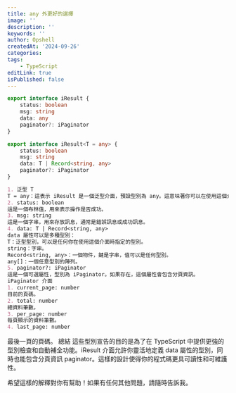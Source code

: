 ```yaml
---
title: any 外更好的選擇
image: ''
description: ''
keywords: ''
author: Opshell
createdAt: '2024-09-26'
categories:
tags:
    - TypeScript
editLink: true
isPublished: false
---
```

```ts
export interface iResult {
    status: boolean
    msg: string
    data: any
    paginator?: iPaginator
}
```

```ts
export interface iResult<T = any> {
    status: boolean
    msg: string
    data: T | Record<string, any>
    paginator?: iPaginator
}
```
```md
1. 泛型 T
T = any：這表示 iResult 是一個泛型介面，預設型別為 any。這意味著你可以在使用這個介面時指定 data 屬性的具體型別。例如，你可以使用 iResult<number> 來表示 data 是一個數字。
2. status: boolean
這是一個布林值，用來表示操作是否成功。
3. msg: string
這是一個字串，用來存放訊息，通常是錯誤訊息或成功訊息。
4. data: T | Record<string, any>
data 屬性可以是多種型別：
T：泛型型別，可以是任何你在使用這個介面時指定的型別。
string：字串。
Record<string, any>：一個物件，鍵是字串，值可以是任何型別。
any[]：一個任意型別的陣列。
5. paginator?: iPaginator
這是一個可選屬性，型別為 iPaginator。如果存在，這個屬性會包含分頁資訊。
iPaginator 介面
1. current_page: number
目前的頁碼。
2. total: number
總資料筆數。
3. per_page: number
每頁顯示的資料筆數。
4. last_page: number
```
最後一頁的頁碼。
總結
這些型別宣告的目的是為了在 TypeScript 中提供更強的型別檢查和自動補全功能。iResult 介面允許你靈活地定義 data 屬性的型別，同時也能包含分頁資訊 paginator。這樣的設計使得你的程式碼更具可讀性和可維護性。

希望這樣的解釋對你有幫助！如果有任何其他問題，請隨時告訴我。
